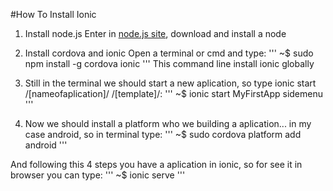 #How To Install Ionic

1. Install node.js
Enter in [node.js site](https://nodejs.org), download and install a node

2. Install cordova and ionic
Open a terminal or cmd and type:
'''
~$ sudo npm install -g cordova ionic
'''
This command line install ionic globally

3. Still in the terminal we should start a new aplication, so type ionic start /[nameofaplication]/ /[template]/:
'''
~$ ionic start MyFirstApp sidemenu
''' 

4. Now we should install a platform who we building a aplication... in my case android, so in terminal type:
'''
~$ sudo cordova platform add android
'''

And following this 4 steps you have a aplication in ionic, so for see it in browser you can type:
'''
~$ ionic serve
'''